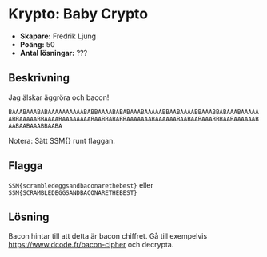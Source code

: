 # Krypto: Baby Crypto

- **Skapare:** Fredrik Ljung
- **Poäng:** 50
- **Antal lösningar:** ???

## Beskrivning

Jag älskar äggröra och bacon!

```BAAABAAABABAAAAAAAAAABABBAAAABABABAAABAAAAABBAABAAAABBAAABBABAAABAAAAAABBAAAAABBAAAABAAAAAAAABAABBABABBAAAAAAABAAAAAABAABAABAAABBBAABAAAAAABAABAABAAABBAABA```

Notera: Sätt SSM{} runt flaggan.

## Flagga

`SSM{scrambledeggsandbaconarethebest}`
eller
`SSM{SCRAMBLEDEGGSANDBACONARETHEBEST}`

## Lösning

Bacon hintar till att detta är bacon chiffret.
Gå till exempelvis https://www.dcode.fr/bacon-cipher och decrypta.
